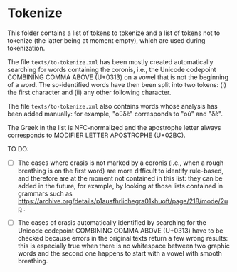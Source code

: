 # Tokenize

This folder contains a list of tokens to tokenize and a list of tokens not to
tokenize (the latter being at moment empty), which are used during
tokenization.

The file `texts/to-tokenize.xml` has been mostly created automatically
searching for words containing the coronis, i.e., the Unicode codepoint
COMBINING COMMA ABOVE (U+0313) on a vowel that is not the beginning of a word.
The so-identified words have then been split into two tokens: (i) the first
character and (ii) any other following character.

The file `texts/to-tokenize.xml` also contains words whose analysis has been
added manually: for example, "οὐδὲ" corresponds to "οὐ" and "δὲ".

The Greek in the list is NFC-normalized and the apostrophe letter always
corresponds to MODIFIER LETTER APOSTROPHE (U+02BC).


TO DO:

- [ ] The cases where crasis is not marked by a coronis (i.e.,
when a rough breathing is on the first word) are more difficult to identify
rule-based, and therefore are at the moment not contained in this list:
they can be added in the future, for example, by looking at those lists
contained in grammars such as
https://archive.org/details/p1ausfhrlichegra01khuoft/page/218/mode/2up .

- [ ] The cases of crasis automatically identified by searching for
the Unicode codepoint COMBINING COMMA ABOVE (U+0313) have to be checked because
errors in the original texts return a few wrong results: this is especially
true when there is no whitespace between two graphic words and the second one
happens to start with a vowel with smooth breathing.
